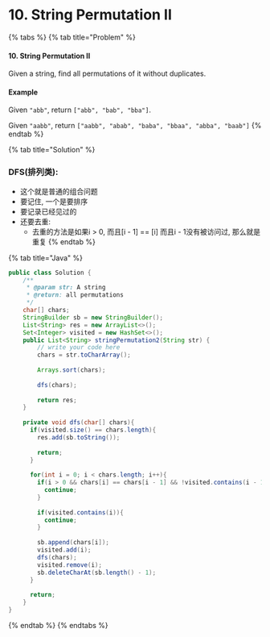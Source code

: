 # 10. String Permutation II

{% tabs %}
{% tab title="Problem" %}
#### 10. String Permutation II

Given a string, find all permutations of it without duplicates.

#### Example

Given `"abb"`, return `["abb", "bab", "bba"]`.

Given `"aabb"`, return `["aabb", "abab", "baba", "bbaa", "abba", "baab"]`
{% endtab %}

{% tab title="Solution" %}
### DFS\(排列类\):

* 这个就是普通的组合问题
* 要记住, 一个是要排序
* 要记录已经见过的
* 还要去重:
  * 去重的方法是如果i &gt; 0, 而且\[i - 1\] == \[i\] 而且i - 1没有被访问过, 那么就是重复
{% endtab %}

{% tab title="Java" %}
```java
public class Solution {
    /**
     * @param str: A string
     * @return: all permutations
     */
    char[] chars;
    StringBuilder sb = new StringBuilder();
    List<String> res = new ArrayList<>();
    Set<Integer> visited = new HashSet<>();
    public List<String> stringPermutation2(String str) {
        // write your code here
        chars = str.toCharArray();
        
        Arrays.sort(chars);
        
        dfs(chars);
        
        return res;
    }
    
    private void dfs(char[] chars){
      if(visited.size() == chars.length){
        res.add(sb.toString());
        
        return;
      }
      
      for(int i = 0; i < chars.length; i++){
        if(i > 0 && chars[i] == chars[i - 1] && !visited.contains(i - 1)){
          continue;
        }
        
        if(visited.contains(i)){
          continue;
        }
        
        sb.append(chars[i]);
        visited.add(i);
        dfs(chars);
        visited.remove(i);
        sb.deleteCharAt(sb.length() - 1);
      }
      
      return;
    }
}
```
{% endtab %}
{% endtabs %}

